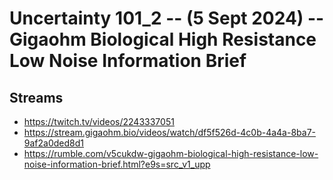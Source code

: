 # Uncertainty 101_2 -- (5 Sept 2024) -- Gigaohm Biological High Resistance Low Noise Information Brief

## Streams
- https://twitch.tv/videos/2243337051
- https://stream.gigaohm.bio/videos/watch/df5f526d-4c0b-4a4a-8ba7-9af2a0ded8d1
- https://rumble.com/v5cukdw-gigaohm-biological-high-resistance-low-noise-information-brief.html?e9s=src_v1_upp

